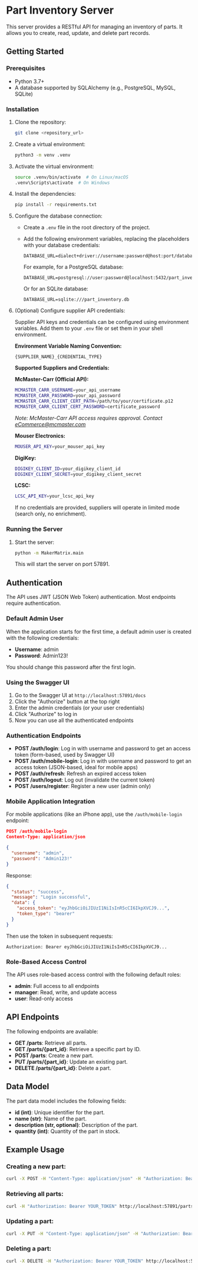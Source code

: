 # Part Inventory Server

This server provides a RESTful API for managing an inventory of parts.  It allows you to create, read, update, and delete part records.

## Getting Started

### Prerequisites

* Python 3.7+
* A database supported by SQLAlchemy (e.g., PostgreSQL, MySQL, SQLite)

### Installation

1. Clone the repository:

   ```bash
   git clone <repository_url>
   ```

2. Create a virtual environment:

   ```bash
   python3 -m venv .venv
   ```

3. Activate the virtual environment:

   ```bash
   source .venv/bin/activate  # On Linux/macOS
   .venv\Scripts\activate  # On Windows
   ```

4. Install the dependencies:

   ```bash
   pip install -r requirements.txt
   ```

5. Configure the database connection:

   * Create a `.env` file in the root directory of the project.
   * Add the following environment variables, replacing the placeholders with your database credentials:

     ```
     DATABASE_URL=dialect+driver://username:password@host:port/database
     ```

     For example, for a PostgreSQL database:

     ```
     DATABASE_URL=postgresql://user:password@localhost:5432/part_inventory
     ```

     Or for an SQLite database:

     ```
     DATABASE_URL=sqlite:///part_inventory.db
     ```

6. (Optional) Configure supplier API credentials:

   Supplier API keys and credentials can be configured using environment variables. Add them to your `.env` file or set them in your shell environment.

   **Environment Variable Naming Convention:**
   ```
   {SUPPLIER_NAME}_{CREDENTIAL_TYPE}
   ```

   **Supported Suppliers and Credentials:**

   **McMaster-Carr (Official API):**
   ```bash
   MCMASTER_CARR_USERNAME=your_api_username
   MCMASTER_CARR_PASSWORD=your_api_password
   MCMASTER_CARR_CLIENT_CERT_PATH=/path/to/your/certificate.p12
   MCMASTER_CARR_CLIENT_CERT_PASSWORD=certificate_password
   ```
   *Note: McMaster-Carr API access requires approval. Contact eCommerce@mcmaster.com*

   **Mouser Electronics:**
   ```bash
   MOUSER_API_KEY=your_mouser_api_key
   ```

   **DigiKey:**
   ```bash
   DIGIKEY_CLIENT_ID=your_digikey_client_id
   DIGIKEY_CLIENT_SECRET=your_digikey_client_secret
   ```

   **LCSC:**
   ```bash
   LCSC_API_KEY=your_lcsc_api_key
   ```

   If no credentials are provided, suppliers will operate in limited mode (search only, no enrichment).

### Running the Server

1. Start the server:

   ```bash
   python -m MakerMatrix.main
   ```

   This will start the server on port 57891.

## Authentication

The API uses JWT (JSON Web Token) authentication. Most endpoints require authentication.

### Default Admin User

When the application starts for the first time, a default admin user is created with the following credentials:

- **Username**: admin
- **Password**: Admin123!

You should change this password after the first login.

### Using the Swagger UI

1. Go to the Swagger UI at `http://localhost:57891/docs`
2. Click the "Authorize" button at the top right
3. Enter the admin credentials (or your user credentials)
4. Click "Authorize" to log in
5. Now you can use all the authenticated endpoints

### Authentication Endpoints

- **POST /auth/login**: Log in with username and password to get an access token (form-based, used by Swagger UI)
- **POST /auth/mobile-login**: Log in with username and password to get an access token (JSON-based, ideal for mobile apps)
- **POST /auth/refresh**: Refresh an expired access token
- **POST /auth/logout**: Log out (invalidate the current token)
- **POST /users/register**: Register a new user (admin only)

### Mobile Application Integration

For mobile applications (like an iPhone app), use the `/auth/mobile-login` endpoint:

```json
POST /auth/mobile-login
Content-Type: application/json

{
  "username": "admin",
  "password": "Admin123!"
}
```

Response:

```json
{
  "status": "success",
  "message": "Login successful",
  "data": {
    "access_token": "eyJhbGciOiJIUzI1NiIsInR5cCI6IkpXVCJ9...",
    "token_type": "bearer"
  }
}
```

Then use the token in subsequent requests:

```
Authorization: Bearer eyJhbGciOiJIUzI1NiIsInR5cCI6IkpXVCJ9...
```

### Role-Based Access Control

The API uses role-based access control with the following default roles:

- **admin**: Full access to all endpoints
- **manager**: Read, write, and update access
- **user**: Read-only access

## API Endpoints

The following endpoints are available:

* **GET /parts**: Retrieve all parts.
* **GET /parts/{part_id}**: Retrieve a specific part by ID.
* **POST /parts**: Create a new part.
* **PUT /parts/{part_id}**: Update an existing part.
* **DELETE /parts/{part_id}**: Delete a part.


## Data Model

The part data model includes the following fields:

* **id (int)**: Unique identifier for the part.
* **name (str)**: Name of the part.
* **description (str, optional)**: Description of the part.
* **quantity (int)**: Quantity of the part in stock.

## Example Usage

### Creating a new part:

```bash
curl -X POST -H "Content-Type: application/json" -H "Authorization: Bearer YOUR_TOKEN" -d '{"name": "Example Part", "description": "A test part", "quantity": 10}' http://localhost:57891/parts
```

### Retrieving all parts:

```bash
curl -H "Authorization: Bearer YOUR_TOKEN" http://localhost:57891/parts
```

### Updating a part:

```bash
curl -X PUT -H "Content-Type: application/json" -H "Authorization: Bearer YOUR_TOKEN" -d '{"name": "Updated Part", "quantity": 5}' http://localhost:57891/parts/1
```

### Deleting a part:

```bash
curl -X DELETE -H "Authorization: Bearer YOUR_TOKEN" http://localhost:57891/parts/1
```


